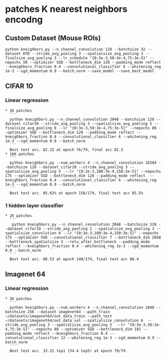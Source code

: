 # patches K nearest neighbors encodng


## Custom Dataset (Mouse ROIs)

    python kneighbors.py --n_channel_convolution 128 --batchsize 32 --dataset DTD --stride_avg_pooling 3 --spatialsize_avg_pooling 3 --finalsize_avg_pooling 3 --lr_schedule "{0:3e-3,50:3e-4,75:3e-5}" --nepochs 50 --optimizer SGD --bottleneck_dim 128 --padding_mode reflect --kneighbors_fraction 0.4 --convolutional_classifier 6 --whitening_reg 1e-3 --sgd_momentum 0.9 --batch_norm --save_model --save_best_model 



## CIFAR 10

### Linear regression
    * 2K patches
      ```
      python kneighbors.py --n_channel_convolution 2048 --batchsize 128 --dataset cifar10 --stride_avg_pooling 3 --spatialsize_avg_pooling 5 --finalsize_avg_pooling 6 --lr "{0:3e-3,50:3e-4,75:3e-5}" --nepochs 80 --optimizer SGD --bottleneck_dim 128 --padding_mode reflect --kneighbors_fraction 0.4 --convolutional_classifier 6 --whitening_reg 1e-3 --sgd_momentum 0.9 --batch_norm
      ```
      Best test acc. 82.32 at epoch 76/79, final acc 82.3
    * 16K patches
      ```
      python kneighbors.py --num_workers 4 --n_channel_convolution 16384 --batchsize 128 --dataset cifar10 --stride_avg_pooling 3 --spatialsize_avg_pooling 5  --lr "{0:3e-3,100:3e-4,150:3e-5}" --nepochs 175 --optimizer SGD --bottleneck_dim 128 --padding_mode reflect  --kneighbors_fraction 0.4 --convolutional_classifier 6 --whitening_reg 1e-3 --sgd_momentum 0.9 --batch_norm
      ```
      Best test acc. 85.62% at epoch 158/174, final test acc 85.5%

### 1 hidden layer classifier
    * 2K patches
      ```
       python kneighbors.py --n_channel_convolution 2048 --batchsize 128 --dataset cifar10 --stride_avg_pooling 2 --spatialsize_avg_pooling 3 --spatialsize_convolution 6 --lr "{0:3e-3,100:3e-4,150:3e-5}" --nepochs 175 --optimizer SGD --convolutional_classifier 7 --bottleneck_dim 2048 --bottleneck_spatialsize 3 --relu_after_bottleneck --padding_mode reflect --kneighbors_fraction 0.4 --whitening_reg 1e-3 --sgd_momentum 0.9 --batch_norm
      ```
      Best test acc. 88.53 at epoch 140/174, final test acc 88.4


## Imagenet 64

### Linear regression
    * 2K patches
      ```
      python kneighbors.py --num_workers 4 --n_channel_convolution 2048 --batchsize 256 --dataset imagenet64 --path_train ~/datasets/imagenet64/out_data_train --path_test ~/datasets/imagenet64/out_data_val --spatialsize_convolution 6  --stride_avg_pooling 3 --spatialsize_avg_pooling 5  --lr "{0:3e-3,50:3e-4,75:3e-5}" --nepochs 80 --optimizer SGD --bottleneck_dim 192 --padding_mode reflect --kneighbors_fraction 0.4 --convolutional_classifier 12 --whitening_reg 1e-3 --sgd_momentum 0.9 --batch_norm
      ```
      Best test acc. 33.21 top1 (54.4 top5) at epoch 79/79.
